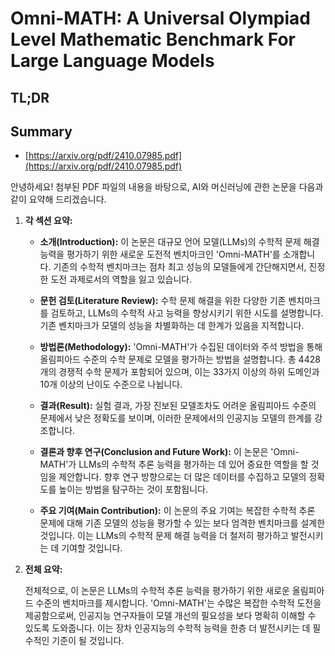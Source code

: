 # Omni-MATH: A Universal Olympiad Level Mathematic Benchmark For Large Language Models
## TL;DR
## Summary
- [https://arxiv.org/pdf/2410.07985.pdf](https://arxiv.org/pdf/2410.07985.pdf)

안녕하세요! 첨부된 PDF 파일의 내용을 바탕으로, AI와 머신러닝에 관한 논문을 다음과 같이 요약해 드리겠습니다.

1. **각 섹션 요약:**

   - **소개(Introduction):** 
     이 논문은 대규모 언어 모델(LLMs)의 수학적 문제 해결 능력을 평가하기 위한 새로운 도전적 벤치마크인 'Omni-MATH'를 소개합니다. 기존의 수학적 벤치마크는 점차 최고 성능의 모델들에게 간단해지면서, 진정한 도전 과제로서의 역할을 잃고 있습니다.
   
   - **문헌 검토(Literature Review):** 
     수학 문제 해결을 위한 다양한 기존 벤치마크를 검토하고, LLMs의 수학적 사고 능력을 향상시키기 위한 시도를 설명합니다. 기존 벤치마크가 모델의 성능을 차별화하는 데 한계가 있음을 지적합니다.
     
   - **방법론(Methodology):** 
     'Omni-MATH'가 수집된 데이터와 주석 방법을 통해 올림피아드 수준의 수학 문제로 모델을 평가하는 방법을 설명합니다. 총 4428개의 경쟁적 수학 문제가 포함되어 있으며, 이는 33가지 이상의 하위 도메인과 10개 이상의 난이도 수준으로 나뉩니다.
   
   - **결과(Result):**
     실험 결과, 가장 진보된 모델조차도 어려운 올림피아드 수준의 문제에서 낮은 정확도를 보이며, 이러한 문제에서의 인공지능 모델의 한계를 강조합니다.

   - **결론과 향후 연구(Conclusion and Future Work):** 
     이 논문은 'Omni-MATH'가 LLMs의 수학적 추론 능력을 평가하는 데 있어 중요한 역할을 할 것임을 제안합니다. 향후 연구 방향으로는 더 많은 데이터를 수집하고 모델의 정확도를 높이는 방법을 탐구하는 것이 포함됩니다.
   
   - **주요 기여(Main Contribution):**
     이 논문의 주요 기여는 복잡한 수학적 추론 문제에 대해 기존 모델의 성능을 평가할 수 있는 보다 엄격한 벤치마크를 설계한 것입니다. 이는 LLMs의 수학적 문제 해결 능력을 더 철저히 평가하고 발전시키는 데 기여할 것입니다.

2. **전체 요약:**

   전체적으로, 이 논문은 LLMs의 수학적 추론 능력을 평가하기 위한 새로운 올림피아드 수준의 벤치마크를 제시합니다. 'Omni-MATH'는 수많은 복잡한 수학적 도전을 제공함으로써, 인공지능 연구자들이 모델 개선의 필요성을 보다 명확히 이해할 수 있도록 도와줍니다. 이는 장차 인공지능의 수학적 능력을 한층 더 발전시키는 데 필수적인 기준이 될 것입니다.